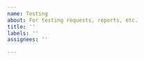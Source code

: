 ```yaml
---
name: Testing
about: For testing requests, reports, etc.
title: ''
labels: ''
assignees: ''

---
```



